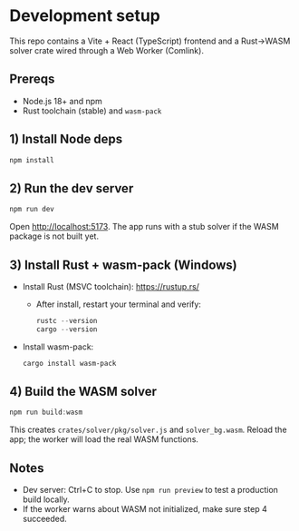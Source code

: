 # Development setup

This repo contains a Vite + React (TypeScript) frontend and a Rust→WASM solver crate wired through a Web Worker (Comlink).

## Prereqs

- Node.js 18+ and npm
- Rust toolchain (stable) and `wasm-pack`

## 1) Install Node deps

```powershell
npm install
```

## 2) Run the dev server

```powershell
npm run dev
```

Open <http://localhost:5173>. The app runs with a stub solver if the WASM package is not built yet.

## 3) Install Rust + wasm-pack (Windows)

- Install Rust (MSVC toolchain): <https://rustup.rs/>
  - After install, restart your terminal and verify:

    ```powershell
    rustc --version
    cargo --version
    ```

- Install wasm-pack:

  ```powershell
  cargo install wasm-pack
  ```

## 4) Build the WASM solver

```powershell
npm run build:wasm
```

This creates `crates/solver/pkg/solver.js` and `solver_bg.wasm`. Reload the app; the worker will load the real WASM functions.

## Notes

- Dev server: Ctrl+C to stop. Use `npm run preview` to test a production build locally.
- If the worker warns about WASM not initialized, make sure step 4 succeeded.
